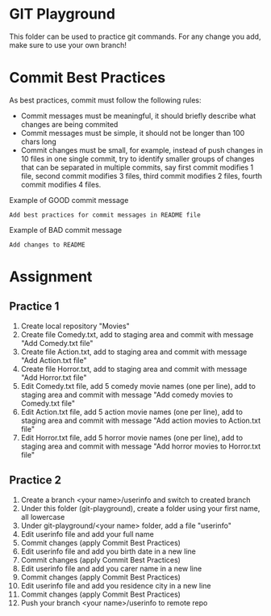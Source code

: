 # GIT Playground
This folder can be used to practice git commands. For any change you add, make sure to use your own branch!

# Commit Best Practices
As best practices, commit must follow the following rules:
- Commit messages must be meaningful, it should briefly describe what changes are being commited
- Commit messages must be simple, it should not be longer than 100 chars long
- Commit changes must be small, for example, instead of push changes in 10 files in one single commit, try to identify smaller groups of changes that can be separated in multiple commits, say first commit modifies 1 file, second commit modifies 3 files, third commit modifies 2 files, fourth commit modifies 4 files.

Example of GOOD commit message
```
Add best practices for commit messages in README file
```

Example of BAD commit message
```
Add changes to README
```

# Assignment

## Practice 1
1. Create local repository "Movies"
2. Create file Comedy.txt, add to staging area and commit with message "Add Comedy.txt file"
3. Create file Action.txt, add to staging area and commit with message "Add Action.txt file"
4. Create file Horror.txt, add to staging area and commit with message "Add Horror.txt file"
5. Edit Comedy.txt file, add 5 comedy movie names (one per line), add to staging area and commit with message "Add comedy movies to Comedy.txt file"
6. Edit Action.txt file, add 5 action movie names (one per line), add to staging area and commit with message "Add action movies to Action.txt file"
7. Edit Horror.txt file, add 5 horror movie names (one per line), add to staging area and commit with message "Add horror movies to Horror.txt file"

## Practice 2
1. Create a branch \<your name\>/userinfo and switch to created branch
2. Under this folder (git-playground), create a folder using your first name, all lowercase
3. Under git-playground/\<your name\> folder, add a file "userinfo"
4. Edit userinfo file and add your full name
5. Commit changes (apply Commit Best Practices)
6. Edit userinfo file and add you birth date in a new line
7. Commit changes (apply Commit Best Practices)
8. Edit userinfo file and add you carer name in a new line
9. Commit changes (apply Commit Best Practices)
10. Edit userinfo file and add you residence city in a new line
11. Commit changes (apply Commit Best Practices)
12. Push your branch \<your name\>/userinfo to remote repo
